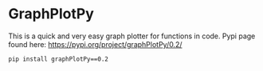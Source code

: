 # GraphPlotPy
This is a quick and very easy graph plotter for functions in code.
Pypi page found here: https://pypi.org/project/graphPlotPy/0.2/

```
pip install graphPlotPy==0.2
```